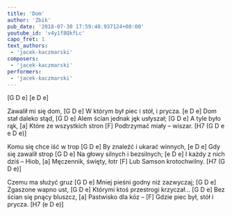 ```yaml
---
title: 'Dom'
author: 'Zbik'
pub_date: '2018-07-30 17:59:40.937124+00:00'
youtube_id: 'v4y1f8QkfLc'
capo_fret: 1
text_authors:
 - 'jacek-kaczmarski'
composers:
 - 'jacek-kaczmarski'
performers:
 - 'jacek-kaczmarski'
---
```


[G D e]
[e D e]

Zawalił mi się dom, [G D e]
W którym był piec i stół, i prycza. [e D e]
Dom stał daleko stąd, [G D e]
Alem ścian jednak jęk usłyszał; [G D e]
A tyle było rąk, [a]
Które ze wszystkich stron [F] 
Podtrzymać miały – wiszar. [H7 (G D e e D e)]

Komu się chce iść w trop [G D e]
By znaleźć i ukarać winnych, [e D e]
Gdy się zawalił strop [G D e]
Na głowy silnych i bezsilnych; [e D e]
I każdy z nich dziś – Hiob, [a]
Męczennik, święty, łotr [F]
Lub Samson krotochwilny. [H7 (G D e)]

Czemu ma służyć gruz [G D e]
Mniej pieśni godny niż zazwyczaj; [G D e]
Zgaszone wapno ust, [G D e]
Którymi ktoś przestrogi krzyczał… [G D e]
Bez ścian się pnący bluszcz, [a]
Pastwisko dla kóz – [F]
Gdzie piec był, stół i prycza. [H7 (e D e)]